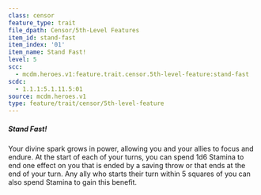 ```yaml
---
class: censor
feature_type: trait
file_dpath: Censor/5th-Level Features
item_id: stand-fast
item_index: '01'
item_name: Stand Fast!
level: 5
scc:
  - mcdm.heroes.v1:feature.trait.censor.5th-level-feature:stand-fast
scdc:
  - 1.1.1:5.1.11.5:01
source: mcdm.heroes.v1
type: feature/trait/censor/5th-level-feature
---
```


##### Stand Fast!

Your divine spark grows in power, allowing you and your allies to focus and endure. At the start of each of your turns, you can spend 1d6 Stamina to end one effect on you that is ended by a saving throw or that ends at the end of your turn. Any ally who starts their turn within 5 squares of you can also spend Stamina to gain this benefit.
